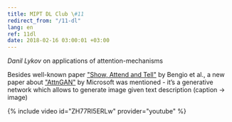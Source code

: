 ```yaml
---
title: MIPT DL Club \#11
redirect_from: "/11-dl"
lang: en
ref: 11dl
date: 2018-02-16 03:00:01 +03:00
---
```


_Danil Lykov_ on applications of attention-mechanisms

Besides well-known paper ["Show, Attend and Tell"](https://arxiv.org/abs/1502.03044) by Bengio et al., a new paper about ["AttnGAN"](https://arxiv.org/abs/1711.10485) by Microsoft was mentioned - it’s a generative network which allows to generate image given text description (caption -> image)

{% include video id="ZH77RI5ERLw" provider="youtube" %}
